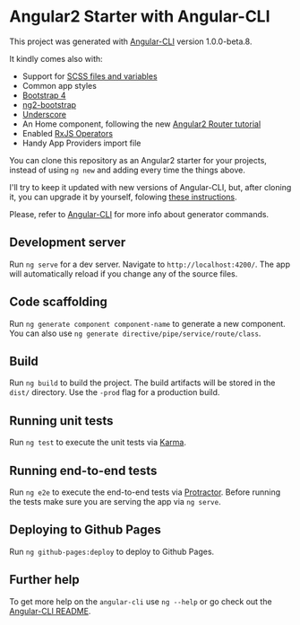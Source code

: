 # Angular2 Starter with Angular-CLI

This project was generated with [Angular-CLI](https://github.com/angular/angular-cli) version 1.0.0-beta.8.

It kindly comes also with:

 - Support for [SCSS files and variables](https://www.codementor.io/angularjs/tutorial/compiling-sass-postcss-with-angular-cli)
 - Common app styles
 - [Bootstrap 4](http://v4-alpha.getbootstrap.com)
 - [ng2-bootstrap](http://valor-software.com/ng2-bootstrap/)
 - [Underscore](http://underscorejs.org)
 - An Home component, following the new [Angular2 Router tutorial](https://angular.io/docs/ts/latest/guide/router.html)
 - Enabled [RxJS Operators](https://angular.io/docs/ts/latest/guide/server-communication.html#!#enable-rxjs-operators)
 - Handy App Providers import file

You can clone this repository as an Angular2 starter for your projects, instead of using `ng new` and adding every time the things above. 

I'll try to keep it updated with new versions of Angular-CLI, but, after cloning it, you can upgrade it by yourself, folowing [these instructions](https://github.com/angular/angular-cli#updating-angular-cli).

Please, refer to [Angular-CLI](https://github.com/angular/angular-cli) for more info about generator commands.

## Development server
Run `ng serve` for a dev server. Navigate to `http://localhost:4200/`. The app will automatically reload if you change any of the source files.

## Code scaffolding

Run `ng generate component component-name` to generate a new component. You can also use `ng generate directive/pipe/service/route/class`.

## Build

Run `ng build` to build the project. The build artifacts will be stored in the `dist/` directory. Use the `-prod` flag for a production build.

## Running unit tests

Run `ng test` to execute the unit tests via [Karma](https://karma-runner.github.io).

## Running end-to-end tests

Run `ng e2e` to execute the end-to-end tests via [Protractor](http://www.protractortest.org/). 
Before running the tests make sure you are serving the app via `ng serve`.

## Deploying to Github Pages

Run `ng github-pages:deploy` to deploy to Github Pages.

## Further help

To get more help on the `angular-cli` use `ng --help` or go check out the [Angular-CLI README](https://github.com/angular/angular-cli/blob/master/README.md).
